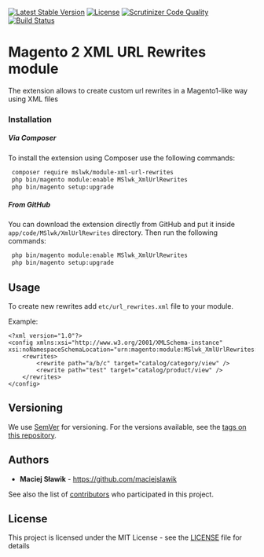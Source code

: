 [![Latest Stable Version](https://poser.pugx.org/mslwk/module-xml-url-rewrites/v/stable)](https://packagist.org/packages/mslwk/module-xml-url-rewrites)
[![License](https://poser.pugx.org/mslwk/module-xml-url-rewrites/license)](https://packagist.org/packages/mslwk/module-xml-url-rewrites)
[![Scrutinizer Code Quality](https://scrutinizer-ci.com/g/maciejslawik/xml-url-rewrites-magento2/badges/quality-score.png?b=master)](https://scrutinizer-ci.com/g/maciejslawik/xml-url-rewrites-magento2/?branch=master)
[![Build Status](https://scrutinizer-ci.com/g/maciejslawik/xml-url-rewrites-magento2/badges/build.png?b=master)](https://scrutinizer-ci.com/g/maciejslawik/xml-url-rewrites-magento2/build-status/master)

# Magento 2 XML URL Rewrites module #

The extension allows to create custom url rewrites in a Magento1-like way using XML files

### Installation ###

##### Via Composer #####

To install the extension using Composer use the 
following commands:

```bash
 composer require mslwk/module-xml-url-rewrites
 php bin/magento module:enable MSlwk_XmlUrlRewrites
 php bin/magento setup:upgrade
 ```
 
##### From GitHub #####
 
You can download the extension directly from GitHub and 
put it inside `` app/code/MSlwk/XmlUrlRewrites `` directory. Then run the
following commands:

```bash
 php bin/magento module:enable MSlwk_XmlUrlRewrites
 php bin/magento setup:upgrade
 ```
 
## Usage ##

To create new rewrites add ```etc/url_rewrites.xml``` file to your module.

Example:

```
<?xml version="1.0"?>
<config xmlns:xsi="http://www.w3.org/2001/XMLSchema-instance" xsi:noNamespaceSchemaLocation="urn:magento:module:MSlwk_XmlUrlRewrites:etc/url_rewrites.xsd">
    <rewrites>
        <rewrite path="a/b/c" target="catalog/category/view" />
        <rewrite path="test" target="catalog/product/view" />
    </rewrites>
</config>
```

## Versioning

We use [SemVer](http://semver.org/) for versioning. For the versions available, see the [tags on this repository](https://github.com/maciejslawik/xml-url-rewrites-magento2/tags). 

## Authors

* **Maciej Sławik** - https://github.com/maciejslawik

See also the list of [contributors](https://github.com/maciejslawik/xml-url-rewrites-magento2/contributors) who participated in this project.

## License

This project is licensed under the MIT License - see the [LICENSE](LICENSE) file for details